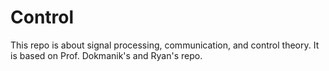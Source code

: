 # Control
This repo is about signal processing, communication, and control theory. It is based on Prof. Dokmanik's and Ryan's repo.
